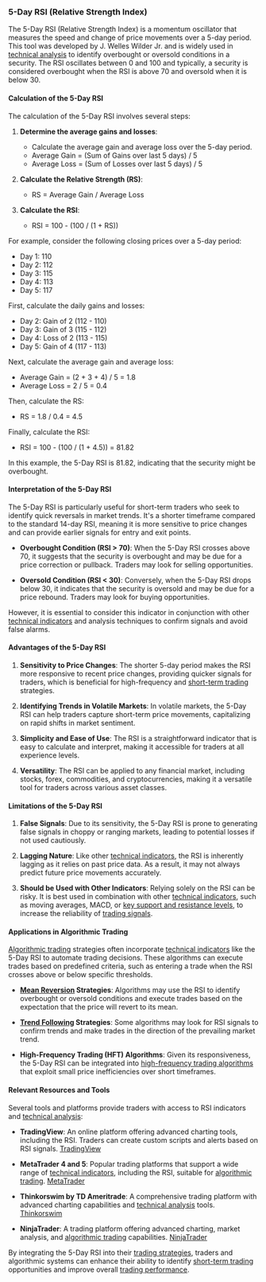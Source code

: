 ### 5-Day RSI (Relative Strength Index)

The 5-Day RSI (Relative Strength Index) is a momentum oscillator that measures the speed and change of price movements over a 5-day period. This tool was developed by J. Welles Wilder Jr. and is widely used in [technical analysis](../t/technical_analysis.md) to identify overbought or oversold conditions in a security. The RSI oscillates between 0 and 100 and typically, a security is considered overbought when the RSI is above 70 and oversold when it is below 30. 

#### Calculation of the 5-Day RSI

The calculation of the 5-Day RSI involves several steps:

1. **Determine the average gains and losses**: 
   - Calculate the average gain and average loss over the 5-day period.
   - Average Gain = (Sum of Gains over last 5 days) / 5
   - Average Loss = (Sum of Losses over last 5 days) / 5

2. **Calculate the Relative Strength (RS)**:
   - RS = Average Gain / Average Loss

3. **Calculate the RSI**:
   - RSI = 100 - (100 / (1 + RS))

For example, consider the following closing prices over a 5-day period:
- Day 1: 110
- Day 2: 112
- Day 3: 115
- Day 4: 113
- Day 5: 117

First, calculate the daily gains and losses:
- Day 2: Gain of 2 (112 - 110)
- Day 3: Gain of 3 (115 - 112)
- Day 4: Loss of 2 (113 - 115)
- Day 5: Gain of 4 (117 - 113)

Next, calculate the average gain and average loss:
- Average Gain = (2 + 3 + 4) / 5 = 1.8
- Average Loss = 2 / 5 = 0.4

Then, calculate the RS:
- RS = 1.8 / 0.4 = 4.5

Finally, calculate the RSI:
- RSI = 100 - (100 / (1 + 4.5)) = 81.82

In this example, the 5-Day RSI is 81.82, indicating that the security might be overbought.

#### Interpretation of the 5-Day RSI

The 5-Day RSI is particularly useful for short-term traders who seek to identify quick reversals in market trends. It's a shorter timeframe compared to the standard 14-day RSI, meaning it is more sensitive to price changes and can provide earlier signals for entry and exit points. 

- **Overbought Condition (RSI > 70)**: When the 5-Day RSI crosses above 70, it suggests that the security is overbought and may be due for a price correction or pullback. Traders may look for selling opportunities.
 
- **Oversold Condition (RSI < 30)**: Conversely, when the 5-Day RSI drops below 30, it indicates that the security is oversold and may be due for a price rebound. Traders may look for buying opportunities.

However, it is essential to consider this indicator in conjunction with other [technical indicators](../t/technical_indicators.md) and analysis techniques to confirm signals and avoid false alarms.

#### Advantages of the 5-Day RSI

1. **Sensitivity to Price Changes**: The shorter 5-day period makes the RSI more responsive to recent price changes, providing quicker signals for traders, which is beneficial for high-frequency and [short-term trading](../s/short-term_trading.md) strategies.

2. **Identifying Trends in Volatile Markets**: In volatile markets, the 5-Day RSI can help traders capture short-term price movements, capitalizing on rapid shifts in market sentiment.

3. **Simplicity and Ease of Use**: The RSI is a straightforward indicator that is easy to calculate and interpret, making it accessible for traders at all experience levels.

4. **Versatility**: The RSI can be applied to any financial market, including stocks, forex, commodities, and cryptocurrencies, making it a versatile tool for traders across various asset classes.

#### Limitations of the 5-Day RSI

1. **False Signals**: Due to its sensitivity, the 5-Day RSI is prone to generating false signals in choppy or ranging markets, leading to potential losses if not used cautiously.

2. **Lagging Nature**: Like other [technical indicators](../t/technical_indicators.md), the RSI is inherently lagging as it relies on past price data. As a result, it may not always predict future price movements accurately.

3. **Should be Used with Other Indicators**: Relying solely on the RSI can be risky. It is best used in combination with other [technical indicators](../t/technical_indicators.md), such as moving averages, MACD, or [key support and resistance levels](../k/key_support_and_resistance_levels.md), to increase the reliability of [trading signals](../t/trading_signals.md).

#### Applications in Algorithmic Trading

[Algorithmic trading](../a/algorithmic_trading.md) strategies often incorporate [technical indicators](../t/technical_indicators.md) like the 5-Day RSI to automate trading decisions. These algorithms can execute trades based on predefined criteria, such as entering a trade when the RSI crosses above or below specific thresholds.

- **[Mean Reversion](../m/mean_reversion.md) Strategies**: Algorithms may use the RSI to identify overbought or oversold conditions and execute trades based on the expectation that the price will revert to its mean.

- **[Trend Following](../t/trend_following.md) Strategies**: Some algorithms may look for RSI signals to confirm trends and make trades in the direction of the prevailing market trend.

- **High-Frequency Trading (HFT) Algorithms**: Given its responsiveness, the 5-Day RSI can be integrated into [high-frequency trading algorithms](../h/high-frequency_trading_algorithms.md) that exploit small price inefficiencies over short timeframes.

#### Relevant Resources and Tools

Several tools and platforms provide traders with access to RSI indicators and [technical analysis](../t/technical_analysis.md):

- **TradingView**: An online platform offering advanced charting tools, including the RSI. Traders can create custom scripts and alerts based on RSI signals. [TradingView](https://www.tradingview.com/)

- **MetaTrader 4 and 5**: Popular trading platforms that support a wide range of [technical indicators](../t/technical_indicators.md), including the RSI, suitable for [algorithmic trading](../a/algorithmic_trading.md). [MetaTrader](https://www.metatrader4.com/)

- **Thinkorswim by TD Ameritrade**: A comprehensive trading platform with advanced charting capabilities and [technical analysis](../t/technical_analysis.md) tools. [Thinkorswim](https://www.tdameritrade.com/tools-and-platforms/thinkorswim.page)

- **NinjaTrader**: A trading platform offering advanced charting, market analysis, and [algorithmic trading](../a/algorithmic_trading.md) capabilities. [NinjaTrader](https://ninjatrader.com/)

By integrating the 5-Day RSI into their [trading strategies](../t/trading_strategies.md), traders and algorithmic systems can enhance their ability to identify [short-term trading](../s/short-term_trading.md) opportunities and improve overall [trading performance](../t/trading_performance.md).